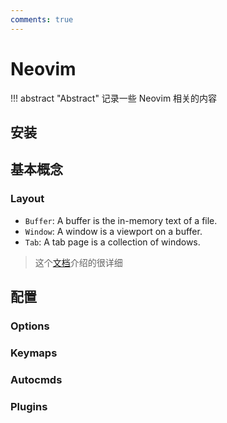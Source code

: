 ```yaml
---
comments: true
---
```


# Neovim

!!! abstract "Abstract"
    记录一些 Neovim 相关的内容

## 安装

## 基本概念

### Layout

- `Buffer`: A buffer is the in-memory text of a file.
- `Window`: A window is a viewport on a buffer.
- `Tab`: A tab page is a collection of windows.

> 这个[文档](https://joshldavis.com/2014/04/05/vim-tab-madness-buffers-vs-tabs/)介绍的很详细

## 配置

### Options

### Keymaps

### Autocmds

### Plugins
